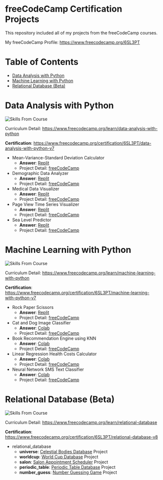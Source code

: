 # **freeCodeCamp Certification Projects**

This repository included all of my projects from the freeCodeCamp courses.

My freeCodeCamp Profile: https://www.freecodecamp.org/6SL3PT

# Table of Contents

-   [Data Analysis with Python](#data-analysis-with-python)
-   [Machine Learning with Python](#machine-learning-with-python)
-   [Relational Database (Beta)](#relational-database-beta)

# Data Analysis with Python

![Skills From Course](https://skillicons.dev/icons?i=py)

Curriculum Detail: https://www.freecodecamp.org/learn/data-analysis-with-python

**Certification**: https://www.freecodecamp.org/certification/6SL3PT/data-analysis-with-python-v7

-   Mean-Variance-Standard Deviation Calculator
    -   **Answer**: [Replit](https://replit.com/@6SL3PT/boilerplate-mean-variance-standard-deviation-calculator#mean_var_std.py)
    -   Project Detail: [freeCodeCamp](https://www.freecodecamp.org/learn/data-analysis-with-python/data-analysis-with-python-projects/mean-variance-standard-deviation-calculator)
-   Demographic Data Analyzer
    -   **Answer**: [Replit](https://replit.com/@6SL3PT/boilerplate-demographic-data-analyzer#demographic_data_analyzer.py)
    -   Project Detail: [freeCodeCamp](https://www.freecodecamp.org/learn/data-analysis-with-python/data-analysis-with-python-projects/demographic-data-analyzer)
-   Medical Data Visualizer
    -   **Answer**: [Replit](https://replit.com/@6SL3PT/boilerplate-medical-data-visualizer#medical_data_visualizer.py)
    -   Project Detail: [freeCodeCamp](https://www.freecodecamp.org/learn/data-analysis-with-python/data-analysis-with-python-projects/medical-data-visualizer)
-   Page View Time Series Visualizer
    -   **Answer**: [Replit](https://replit.com/@6SL3PT/boilerplate-page-view-time-series-visualizer#time_series_visualizer.py)
    -   Project Detail: [freeCodeCamp](https://www.freecodecamp.org/learn/data-analysis-with-python/data-analysis-with-python-projects/page-view-time-series-visualizer)
-   Sea Level Predictor
    -   **Answer**: [Replit](https://replit.com/@6SL3PT/boilerplate-sea-level-predictor#sea_level_plot.png)
    -   Project Detail: [freeCodeCamp](https://www.freecodecamp.org/learn/data-analysis-with-python/data-analysis-with-python-projects/sea-level-predictor)

# Machine Learning with Python

![Skills From Course](https://skillicons.dev/icons?i=py,tensorflow)

Curriculum Detail: https://www.freecodecamp.org/learn/machine-learning-with-python

**Certification**: https://www.freecodecamp.org/certification/6SL3PT/machine-learning-with-python-v7

-   Rock Paper Scissors
    -   **Answer**: [Replit](https://replit.com/@6SL3PT/boilerplate-rock-paper-scissors#RPS.py)
    -   Project Detail: [freeCodeCamp](https://www.freecodecamp.org/learn/machine-learning-with-python/machine-learning-with-python-projects/rock-paper-scissors)
-   Cat and Dog Image Classifier
    -   **Answer**: [Colab](https://colab.research.google.com/drive/150BJpJCbo4SurP05CoE2b1YfJMYwrLfc?usp=sharing)
    -   Project Detail: [freeCodeCamp](https://www.freecodecamp.org/learn/machine-learning-with-python/machine-learning-with-python-projects/cat-and-dog-image-classifier)
-   Book Recommendation Engine using KNN
    -   **Answer**: [Colab](https://colab.research.google.com/drive/1Pc9flt3vwCUMsfv6rgyxDMmH6k33EJZG#scrollTo=t3Lr4JN1l4Mz)
    -   Project Detail: [freeCodeCamp](https://www.freecodecamp.org/learn/machine-learning-with-python/machine-learning-with-python-projects/book-recommendation-engine-using-knn)
-   Linear Regression Health Costs Calculator
    -   **Answer**: [Colab](https://colab.research.google.com/drive/1wv5Rr-zDFudLFQhGLWZRsP0jP6tEg4Vh#scrollTo=oaKPKIe904mA)
    -   Project Detail: [freeCodeCamp](https://www.freecodecamp.org/learn/machine-learning-with-python/machine-learning-with-python-projects/linear-regression-health-costs-calculator)
-   Neural Network SMS Text Classifier
    -   **Answer**: [Colab](https://colab.research.google.com/drive/1dfJkjX8nRdVR6VXahnIU_DKK2IxLOPof#scrollTo=Dxotov85SjsC)
    -   Project Detail: [freeCodeCamp](https://www.freecodecamp.org/learn/machine-learning-with-python/machine-learning-with-python-projects/neural-network-sms-text-classifier)

# Relational Database (Beta)

![Skills From Course](https://skillicons.dev/icons?i=postgres,bash,git)

Curriculum Detail: https://www.freecodecamp.org/learn/relational-database

**Certification**: https://www.freecodecamp.org/certification/6SL3PT/relational-database-v8

-   relational_database
    -   **universe**: [Celestial Bodies Database](https://www.freecodecamp.org/learn/relational-database/build-a-celestial-bodies-database-project/build-a-celestial-bodies-database) Project
    -   **worldcup**: [World Cup Database](https://www.freecodecamp.org/learn/relational-database/build-a-world-cup-database-project/build-a-world-cup-database) Project
    -   **salon**: [Salon Appointment Scheduler](https://www.freecodecamp.org/learn/relational-database/build-a-salon-appointment-scheduler-project/build-a-salon-appointment-scheduler) Project
    -   **periodic_table**: [Periodic Table Database](https://www.freecodecamp.org/learn/relational-database/build-a-periodic-table-database-project/build-a-periodic-table-database) Project
    -   **number_guess**: [Number Guessing Game](https://www.freecodecamp.org/learn/relational-database/build-a-number-guessing-game-project/build-a-number-guessing-game) Project
